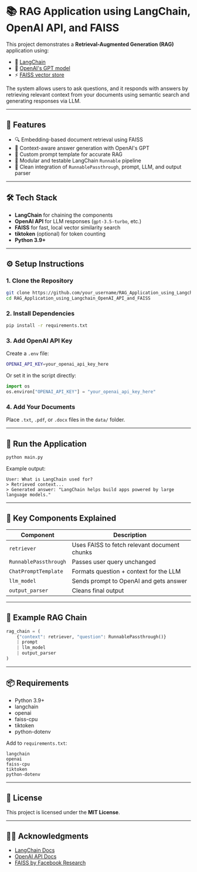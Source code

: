 # 📚 RAG Application using LangChain, OpenAI API, and FAISS

This project demonstrates a **Retrieval-Augmented Generation (RAG)** application using:

* 🔗 [LangChain](https://docs.langchain.com/)
* 🤖 [OpenAI's GPT model](https://platform.openai.com/docs/)
* ⚡ [FAISS vector store](https://github.com/facebookresearch/faiss)

The system allows users to ask questions, and it responds with answers by retrieving relevant context from your documents using semantic search and generating responses via LLM.

---

## 🚀 Features

* 🔍 Embedding-based document retrieval using FAISS
* 🧠 Context-aware answer generation with OpenAI's GPT
* 🧾 Custom prompt template for accurate RAG
* 🧪 Modular and testable LangChain `Runnable` pipeline
* 🧵 Clean integration of `RunnablePassthrough`, prompt, LLM, and output parser

---

## 🛠️ Tech Stack

* **LangChain** for chaining the components
* **OpenAI API** for LLM responses (`gpt-3.5-turbo`, etc.)
* **FAISS** for fast, local vector similarity search
* **tiktoken** (optional) for token counting
* **Python 3.9+**

---

## ⚙️ Setup Instructions

### 1. Clone the Repository

```bash
git clone https://github.com/your_username/RAG_Application_using_Langchain_OpenAI_API_and_FAISS.git
cd RAG_Application_using_Langchain_OpenAI_API_and_FAISS
```

### 2. Install Dependencies

```bash
pip install -r requirements.txt
```

### 3. Add OpenAI API Key

Create a `.env` file:

```bash
OPENAI_API_KEY=your_openai_api_key_here
```

Or set it in the script directly:

```python
import os
os.environ["OPENAI_API_KEY"] = "your_openai_api_key_here"
```

### 4. Add Your Documents

Place `.txt`, `.pdf`, or `.docx` files in the `data/` folder.

---

## 🧪 Run the Application

```bash
python main.py
```

Example output:

```
User: What is LangChain used for?
> Retrieved context...
> Generated answer: "LangChain helps build apps powered by large language models."
```

---

## 🧩 Key Components Explained

| Component             | Description                                  |
| --------------------- | -------------------------------------------- |
| `retriever`           | Uses FAISS to fetch relevant document chunks |
| `RunnablePassthrough` | Passes user query unchanged                  |
| `ChatPromptTemplate`  | Formats question + context for the LLM       |
| `llm_model`           | Sends prompt to OpenAI and gets answer       |
| `output_parser`       | Cleans final output                          |

---

## 🧠 Example RAG Chain

```python
rag_chain = (
    {"context": retriever, "question": RunnablePassthrough()}
    | prompt
    | llm_model
    | output_parser
)
```

---

## 📦 Requirements

* Python 3.9+
* langchain
* openai
* faiss-cpu
* tiktoken
* python-dotenv

Add to `requirements.txt`:

```
langchain
openai
faiss-cpu
tiktoken
python-dotenv
```

---

## 📜 License

This project is licensed under the **MIT License**.

---

## 🙋‍♂️ Acknowledgments

* [LangChain Docs](https://docs.langchain.com/)
* [OpenAI API Docs](https://platform.openai.com/docs/)
* [FAISS by Facebook Research](https://github.com/facebookresearch/faiss)
